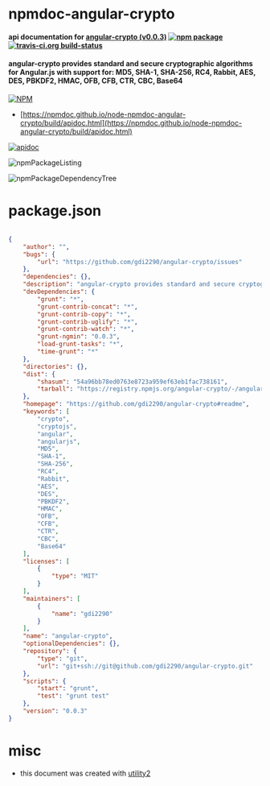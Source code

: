 # npmdoc-angular-crypto

#### api documentation for  [angular-crypto (v0.0.3)](https://github.com/gdi2290/angular-crypto#readme)  [![npm package](https://img.shields.io/npm/v/npmdoc-angular-crypto.svg?style=flat-square)](https://www.npmjs.org/package/npmdoc-angular-crypto) [![travis-ci.org build-status](https://api.travis-ci.org/npmdoc/node-npmdoc-angular-crypto.svg)](https://travis-ci.org/npmdoc/node-npmdoc-angular-crypto)

#### angular-crypto provides standard and secure cryptographic algorithms for Angular.js with support for: MD5, SHA-1, SHA-256, RC4, Rabbit, AES, DES, PBKDF2, HMAC, OFB, CFB, CTR, CBC, Base64

[![NPM](https://nodei.co/npm/angular-crypto.png?downloads=true&downloadRank=true&stars=true)](https://www.npmjs.com/package/angular-crypto)

- [https://npmdoc.github.io/node-npmdoc-angular-crypto/build/apidoc.html](https://npmdoc.github.io/node-npmdoc-angular-crypto/build/apidoc.html)

[![apidoc](https://npmdoc.github.io/node-npmdoc-angular-crypto/build/screenCapture.buildCi.browser.%252Ftmp%252Fbuild%252Fapidoc.html.png)](https://npmdoc.github.io/node-npmdoc-angular-crypto/build/apidoc.html)

![npmPackageListing](https://npmdoc.github.io/node-npmdoc-angular-crypto/build/screenCapture.npmPackageListing.svg)

![npmPackageDependencyTree](https://npmdoc.github.io/node-npmdoc-angular-crypto/build/screenCapture.npmPackageDependencyTree.svg)



# package.json

```json

{
    "author": "",
    "bugs": {
        "url": "https://github.com/gdi2290/angular-crypto/issues"
    },
    "dependencies": {},
    "description": "angular-crypto provides standard and secure cryptographic algorithms for Angular.js with support for: MD5, SHA-1, SHA-256, RC4, Rabbit, AES, DES, PBKDF2, HMAC, OFB, CFB, CTR, CBC, Base64",
    "devDependencies": {
        "grunt": "*",
        "grunt-contrib-concat": "*",
        "grunt-contrib-copy": "*",
        "grunt-contrib-uglify": "*",
        "grunt-contrib-watch": "*",
        "grunt-ngmin": "0.0.3",
        "load-grunt-tasks": "*",
        "time-grunt": "*"
    },
    "directories": {},
    "dist": {
        "shasum": "54a96bb78ed0763e8723a959ef63eb1fac738161",
        "tarball": "https://registry.npmjs.org/angular-crypto/-/angular-crypto-0.0.3.tgz"
    },
    "homepage": "https://github.com/gdi2290/angular-crypto#readme",
    "keywords": [
        "crypto",
        "cryptojs",
        "angular",
        "angularjs",
        "MD5",
        "SHA-1",
        "SHA-256",
        "RC4",
        "Rabbit",
        "AES",
        "DES",
        "PBKDF2",
        "HMAC",
        "OFB",
        "CFB",
        "CTR",
        "CBC",
        "Base64"
    ],
    "licenses": [
        {
            "type": "MIT"
        }
    ],
    "maintainers": [
        {
            "name": "gdi2290"
        }
    ],
    "name": "angular-crypto",
    "optionalDependencies": {},
    "repository": {
        "type": "git",
        "url": "git+ssh://git@github.com/gdi2290/angular-crypto.git"
    },
    "scripts": {
        "start": "grunt",
        "test": "grunt test"
    },
    "version": "0.0.3"
}
```



# misc
- this document was created with [utility2](https://github.com/kaizhu256/node-utility2)
